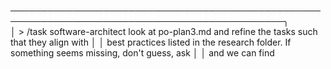 ──────────────────────────────────────────────────────────────────────────────────────────────╮
│ > /task software-architect look at po-plan3.md and refine the tasks such that they align with  │
│   best practices listed in the research folder. If something seems missing, don't guess, ask   │
│   and we can find